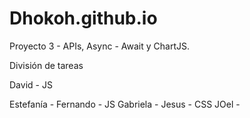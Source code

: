 # Dhokoh.github.io

Proyecto 3 - APIs, Async - Await y ChartJS. 

División de tareas 


David - JS

Estefanía - 
Fernando - JS
Gabriela - 
Jesus - CSS
JOel - 
